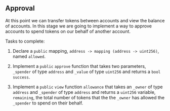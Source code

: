 ## Approval

At this point we can transfer tokens between accounts and view the balance of accounts. In this stage we are going to implement a way to approve accounts to spend tokens on our behalf of another account.

Tasks to complete:

1. Declare a `public` mapping, `address -> mapping (address -> uint256)`, named `allowed`.

2. Implement a `public` `approve` function that takes two parameters, `_spender` of type `address` and `_value` of type `uint256` and returns a `bool` `success`.

3. Implement a `public` `view` function `allowance` that takes an `_owner` of type `address` and `_spender` of type `address` and returns a `uint256` variable, `remaining`, the total number of tokens that the the `_owner` has allowed the `_spender` to spend on their behalf. 
